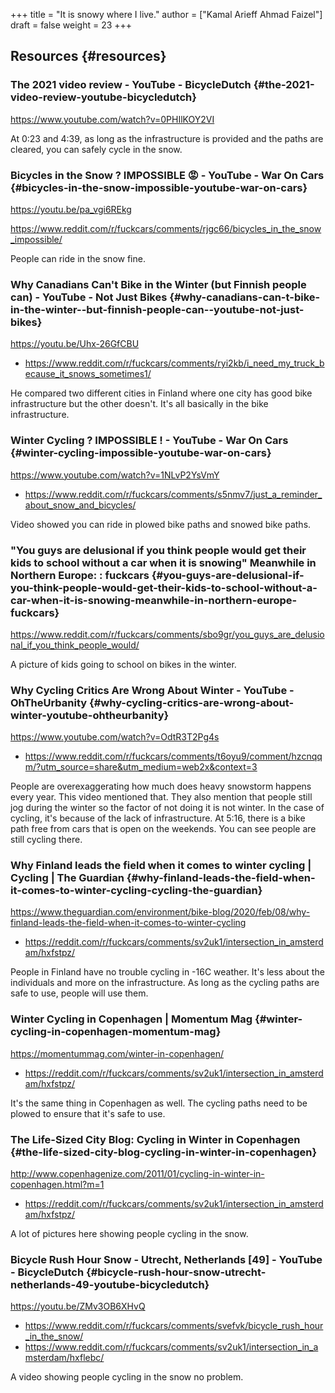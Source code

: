 +++
title = "It is snowy where I live."
author = ["Kamal Arieff Ahmad Faizel"]
draft = false
weight = 23
+++

## Resources {#resources}


### The 2021 video review - YouTube - BicycleDutch {#the-2021-video-review-youtube-bicycledutch}

<https://www.youtube.com/watch?v=0PHIlKOY2VI>

At 0:23 and 4:39, as long as the infrastructure is provided and the paths are cleared, you can safely cycle in the snow.


### Bicycles in the Snow ? IMPOSSIBLE 😡 - YouTube - War On Cars {#bicycles-in-the-snow-impossible-youtube-war-on-cars}

<https://youtu.be/pa_vgi6REkg>

<https://www.reddit.com/r/fuckcars/comments/rjgc66/bicycles_in_the_snow_impossible/>

People can ride in the snow fine.


### Why Canadians Can't Bike in the Winter (but Finnish people can) - YouTube - Not Just Bikes {#why-canadians-can-t-bike-in-the-winter--but-finnish-people-can--youtube-not-just-bikes}

<https://youtu.be/Uhx-26GfCBU>

-   <https://www.reddit.com/r/fuckcars/comments/ryi2kb/i_need_my_truck_because_it_snows_sometimes1/>

He compared two different cities in Finland where one city has good bike infrastructure but the other doesn't. It's all basically in the bike infrastructure.


### Winter Cycling ? IMPOSSIBLE ! - YouTube - War On Cars {#winter-cycling-impossible-youtube-war-on-cars}

<https://www.youtube.com/watch?v=1NLvP2YsVmY>

-   <https://www.reddit.com/r/fuckcars/comments/s5nmv7/just_a_reminder_about_snow_and_bicycles/>

Video showed you can ride in plowed bike paths and snowed bike paths.


### "You guys are delusional if you think people would get their kids to school without a car when it is snowing" Meanwhile in Northern Europe: : fuckcars {#you-guys-are-delusional-if-you-think-people-would-get-their-kids-to-school-without-a-car-when-it-is-snowing-meanwhile-in-northern-europe-fuckcars}

<https://www.reddit.com/r/fuckcars/comments/sbo9gr/you_guys_are_delusional_if_you_think_people_would/>

A picture of kids going to school on bikes in the winter.


### Why Cycling Critics Are Wrong About Winter - YouTube - OhTheUrbanity {#why-cycling-critics-are-wrong-about-winter-youtube-ohtheurbanity}

<https://www.youtube.com/watch?v=OdtR3T2Pg4s>

-   <https://www.reddit.com/r/fuckcars/comments/t6oyu9/comment/hzcnqqm/?utm_source=share&utm_medium=web2x&context=3>

People are overexaggerating how much does heavy snowstorm happens every year. This video mentioned that. They also mention that people still jog during the winter so the factor of not doing it is not winter. In the case of cycling, it's because of the lack of infrastructure. At 5:16, there is a bike path free from cars that is open on the weekends. You can see people are still cycling there.


### Why Finland leads the field when it comes to winter cycling | Cycling | The Guardian {#why-finland-leads-the-field-when-it-comes-to-winter-cycling-cycling-the-guardian}

<https://www.theguardian.com/environment/bike-blog/2020/feb/08/why-finland-leads-the-field-when-it-comes-to-winter-cycling>

-   <https://reddit.com/r/fuckcars/comments/sv2uk1/intersection_in_amsterdam/hxfstpz/>

People in Finland have no trouble cycling in -16C weather. It's less about the individuals and more on the infrastructure. As long as the cycling paths are safe to use, people will use them.


### Winter Cycling in Copenhagen | Momentum Mag {#winter-cycling-in-copenhagen-momentum-mag}

<https://momentummag.com/winter-in-copenhagen/>

-   <https://reddit.com/r/fuckcars/comments/sv2uk1/intersection_in_amsterdam/hxfstpz/>

It's the same thing in Copenhagen as well. The cycling paths need to be plowed to ensure that it's safe to use.


### The Life-Sized City Blog: Cycling in Winter in Copenhagen {#the-life-sized-city-blog-cycling-in-winter-in-copenhagen}

<http://www.copenhagenize.com/2011/01/cycling-in-winter-in-copenhagen.html?m=1>

-   <https://reddit.com/r/fuckcars/comments/sv2uk1/intersection_in_amsterdam/hxfstpz/>

A lot of pictures here showing people cycling in the snow.


### Bicycle Rush Hour Snow - Utrecht, Netherlands [49] - YouTube - BicycleDutch {#bicycle-rush-hour-snow-utrecht-netherlands-49-youtube-bicycledutch}

<https://youtu.be/ZMv3OB6XHvQ>

-   <https://www.reddit.com/r/fuckcars/comments/svefvk/bicycle_rush_hour_in_the_snow/>
-   <https://www.reddit.com/r/fuckcars/comments/sv2uk1/intersection_in_amsterdam/hxflebc/>

A video showing people cycling in the snow no problem.
